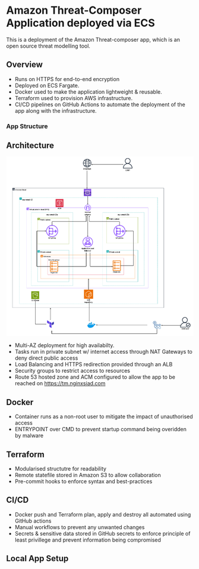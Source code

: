 # Amazon Threat-Composer Application deployed via ECS

This is a deployment of the Amazon Threat-composer app, which is an open source threat modelling tool.

## Overview

- Runs on HTTPS for end-to-end encryption
- Deployed on ECS Fargate. 
- Docker used to make the application lightweight & reusable. 
- Terraform used to provision AWS infrastructure.
- CI/CD pipelines on GitHub Actions to automate the deployment of the app along with the infrastructure.

### App Structure

## Architecture

<div align="center">
    <img src="./images/Screenshot 2025-10-16 142838.png" alt="Diagram" width="600"/>
</div>

- Multi-AZ deployment for high availabilty.
- Tasks run in private subnet w/ internet access through NAT Gateways to deny direct public access
- Load Balancing and HTTPS redirection provided through an ALB
- Security groups to restrict access to resources
- Route 53 hosted zone and ACM configured to allow the app to be reached on https://tm.nginxsiad.com

## Docker

- Container runs as a non-root user to mitigate the impact of unauthorised access
- ENTRYPOINT over CMD to prevent startup command being overidden by malware


## Terraform 

- Modularised structutre for readability
- Remote statefile stored in Amazon S3 to allow collaboration
- Pre-commit hooks to enforce syntax and best-practices

## CI/CD

- Docker push and Terraform plan, apply and destroy all automated using GitHub actions
- Manual workflows to prevent any unwanted changes
- Secrets & sensitive data stored in GitHub secrets to enforce principle of least privillege and prevent information being compromised



## Local App Setup
